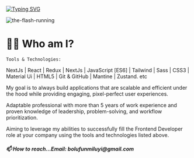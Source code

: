 
[![Typing SVG](https://readme-typing-svg.demolab.com?font=Poppins&duration=8000&pause=2000&color=FFD700&center=true&vCenter=true&width=435&lines=Hi,+I+Am+Danny_Flash+Nice+To+Meet+You;Welcome+to+My+Speed+Force,+Cheers)](https://git.io/typing-svg)

 ![the-flash-running](https://user-images.githubusercontent.com/84744061/214002252-2a023304-acc6-48cd-8791-9dc3d7a5b7ff.gif)
 
  
  <h1>👨‍💻 Who am I?</h1>
  
 
	
	Tools & Technologies:
NextJs | React | Redux | NextJs | JavaScript [ES6] | Tailwind | Sass | CSS3 | Material Ui | HTML5 | Git & GitHub | Mantine | Zustand. etc

My goal is to always build applications that are scalable and efficient under the hood while providing engaging, pixel-perfect user experiences.

Adaptable professional with more than 5 years of work experience and proven
knowledge of leadership, problem-solving, and workflow prioritization.

Aiming to leverage my abilities to successfully fill the Frontend Developer
role at your company using the tools and technologies listed above. 


<h5>📫 How to reach...Email: bolufunmiluyi@gmail.com</h5>



